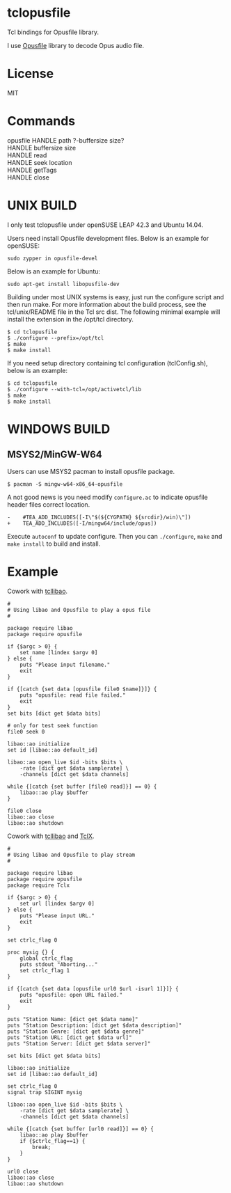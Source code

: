 tclopusfile
======

Tcl bindings for Opusfile library.

I use [Opusfile](https://www.opus-codec.org/docs/opusfile_api-0.6/index.html) library
to decode Opus audio file.


License
=====

MIT


Commands
=====

opusfile HANDLE path ?-buffersize size?  
HANDLE buffersize size  
HANDLE read   
HANDLE seek location  
HANDLE getTags  
HANDLE close


UNIX BUILD
=====

I only test tclopusfile under openSUSE LEAP 42.3 and Ubuntu 14.04.

Users need install Opusfile development files.
Below is an example for openSUSE:

    sudo zypper in opusfile-devel

Below is an example for Ubuntu:

    sudo apt-get install libopusfile-dev

Building under most UNIX systems is easy, just run the configure script
and then run make. For more information about the build process, see the
tcl/unix/README file in the Tcl src dist. The following minimal example
will install the extension in the /opt/tcl directory.

    $ cd tclopusfile
    $ ./configure --prefix=/opt/tcl
    $ make
    $ make install

If you need setup directory containing tcl configuration (tclConfig.sh),
below is an example:

    $ cd tclopusfile
    $ ./configure --with-tcl=/opt/activetcl/lib
    $ make
    $ make install

WINDOWS BUILD
=====

## MSYS2/MinGW-W64

Users can use MSYS2 pacman to install opusfile package.

	$ pacman -S mingw-w64-x86_64-opusfile

A not good news is you need modify `configure.ac` to indicate opusfile header files correct location.

    -    #TEA_ADD_INCLUDES([-I\"$(${CYGPATH} ${srcdir}/win)\"])
    +    TEA_ADD_INCLUDES([-I/mingw64/include/opus])

Execute `autoconf` to update configure. Then you can `./configure`, `make` and `make install`
to build and install.


Example
=====

Cowork with [tcllibao](https://github.com/ray2501/tcllibao).

    #
    # Using libao and Opusfile to play a opus file
    #

    package require libao
    package require opusfile

    if {$argc > 0} {
        set name [lindex $argv 0]
    } else {
        puts "Please input filename."
        exit
    }

    if {[catch {set data [opusfile file0 $name]}]} {
        puts "opusfile: read file failed."
        exit
    }
    set bits [dict get $data bits]

    # only for test seek function
    file0 seek 0

    libao::ao initialize
    set id [libao::ao default_id]

    libao::ao open_live $id -bits $bits \
        -rate [dict get $data samplerate] \
        -channels [dict get $data channels]

    while {[catch {set buffer [file0 read]}] == 0} {
        libao::ao play $buffer
    }

    file0 close
    libao::ao close
    libao::ao shutdown

Cowork with [tcllibao](https://github.com/ray2501/tcllibao) and
[TclX](https://github.com/flightaware/tclx).

    #
    # Using libao and Opusfile to play stream
    #

    package require libao
    package require opusfile
    package require Tclx

    if {$argc > 0} {
        set url [lindex $argv 0]
    } else {
        puts "Please input URL."
        exit
    }

    set ctrlc_flag 0

    proc mysig {} {
        global ctrlc_flag
        puts stdout "Aborting..."
        set ctrlc_flag 1
    }

    if {[catch {set data [opusfile url0 $url -isurl 1]}]} {
        puts "opusfile: open URL failed."
        exit
    }

    puts "Station Name: [dict get $data name]"
    puts "Station Description: [dict get $data description]"
    puts "Station Genre: [dict get $data genre]"
    puts "Station URL: [dict get $data url]"
    puts "Station Server: [dict get $data server]"

    set bits [dict get $data bits]

    libao::ao initialize
    set id [libao::ao default_id]

    set ctrlc_flag 0
    signal trap SIGINT mysig

    libao::ao open_live $id -bits $bits \
        -rate [dict get $data samplerate] \
        -channels [dict get $data channels]

    while {[catch {set buffer [url0 read]}] == 0} {
        libao::ao play $buffer
        if {$ctrlc_flag==1} {
            break;
        }
    }

    url0 close
    libao::ao close
    libao::ao shutdown

